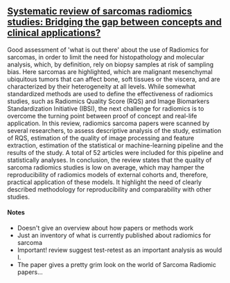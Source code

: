 ## [Systematic review of sarcomas radiomics studies: Bridging the gap between concepts and clinical applications?](https://www.sciencedirect.com/science/article/abs/pii/S0720048X20304721)

Good assessment of 'what is out there' about the use of Radiomics for sarcomas, in order to limit the need for histopathology and molecular analysis, which, by definition, rely on biopsy samples at risk of sampling bias. Here sarcomas are highlighted, which are malignant mesenchymal ubiquitous tumors that can affect bone, soft tissues or the viscera, and are characterized by their heterogeneity at all levels. While somewhat standardized methods are used to define the effectiveness of radiomics studies, such as Radiomics Quality Score (RQS) and Image Biomarkers Standardization Initiative (IBSI), the next challenge for radiomics is to overcome the turning point between proof of concept and real-life application. In this review, radiomics sarcoma papers were scanned by several researchers, to assess descriptive analysis of the study, estimation of RQS, estimation of the quality of image processing and feature extraction, estimation of the statistical or machine-learning pipeline and the results of the study. A total of 52 articles were included for this pipeline and statistically analyses. In conclusion, the review states that the quality of sarcoma radiomics studies is low on average, which may hamper the reproducibility of radiomics models of external cohorts and, therefore, practical application of these models. It highlight the need of clearly described methodology for reproducibility and comparability with other studies.

#### Notes

- Doesn't give an overview about how papers or methods work
- Just an inventory of what is currently published about radiomics for sarcoma
- Important! review suggest test-retest as an important analysis as would I.
- The paper gives a pretty grim look on the world of Sarcoma Radiomic papers...